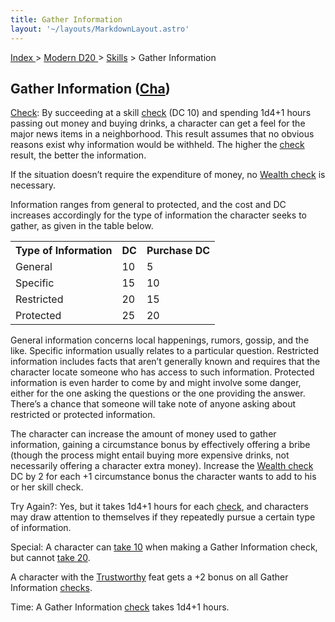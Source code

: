 ```yaml
---
title: Gather Information
layout: '~/layouts/MarkdownLayout.astro'
---
```


[ Index ](/) > [ Modern D20 ](/modern.d20.srd) > [Skills](/modern.d20.srd/skills) > Gather Information

## Gather Information ([Cha](/modern.d20.srd/basics/ability.scores))

[Check](/modern.d20.srd/skills/skill.basics.php#skill): By succeeding at a
skill [check](/modern.d20.srd/skills/skill.basics.php#skill) (DC 10) and
spending 1d4+1 hours passing out money and buying drinks, a character can get
a feel for the major news items in a neighborhood. This result assumes that no
obvious reasons exist why information would be withheld. The higher the
[check](/modern.d20.srd/skills/skill.basics.php#skill) result, the better the
information.

If the situation doesn’t require the expenditure of money, no [Wealth check](/modern.d20.srd/wealth/wealth.check) is necessary.

Information ranges from general to protected, and the cost and DC increases
accordingly for the type of information the character seeks to gather, as
given in the table below.


<table> <tr><th> Type of Information</th><th> DC</th><th> Purchase DC </th></tr> <tr><td> General</td><td> 10</td><td> 5 </td></tr> <tr class="shaded"><td> Specific</td><td> 15</td><td> 10 </td></tr> <tr><td> Restricted</td><td> 20</td><td> 15 </td></tr> <tr class="shaded"><td> Protected</td><td> 25</td><td> 20 </td></tr> </table>


General information concerns local happenings, rumors, gossip, and the like.
Specific information usually relates to a particular question. Restricted
information includes facts that aren’t generally known and requires that the
character locate someone who has access to such information. Protected
information is even harder to come by and might involve some danger, either
for the one asking the questions or the one providing the answer. There’s a
chance that someone will take note of anyone asking about restricted or
protected information.

The character can increase the amount of money used to gather information,
gaining a circumstance bonus by effectively offering a bribe (though the
process might entail buying more expensive drinks, not necessarily offering a
character extra money). Increase the [Wealth check](/modern.d20.srd/wealth/wealth.check) DC by 2 for each +1 circumstance
bonus the character wants to add to his or her skill check.

Try Again?: Yes, but it takes 1d4+1 hours for each
[check](/modern.d20.srd/skills/skill.basics.php#skill), and characters may
draw attention to themselves if they repeatedly pursue a certain type of
information.

Special: A character can [take 10](/modern.d20.srd/skills/skill.basics.php#take10) when making a Gather
Information check, but cannot [take 20](/modern.d20.srd/skills/skill.basics.php#take20).

A character with the [Trustworthy](/modern.d20.srd/feats/trustworthy) feat
gets a +2 bonus on all Gather Information
[checks](/modern.d20.srd/skills/skill.basics.php#skill).

Time: A Gather Information
[check](/modern.d20.srd/skills/skill.basics.php#skill) takes 1d4+1 hours.

